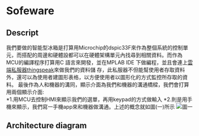 # Sofeware
## Descript
   我們要做的智能型冰箱是打算用Microchip的dspic33F來作為整個系統的控制單元，而搭配的周邊和硬體設都可以在硬體架構單元內找尋到相關資料。而作為MCU的編譯程序打算用C 語言來開發，並在MPLAB IDE 下做編程，並且會連上[雲端私服器thingspeak]( https://thingspeak.com/apps)來做我們的資料儲      存，此私服器不但能幫使用者存取資料外，還可以為使用者建圖形表格，以方便使用者以圖形化的方式監控所存取的資料。
   最後作為人和機器的溝同，顯示介面為我們和機器的溝通橋樑，我們會打算用兩個顯示介面:     
   *1.用MCU去控制HMI來顯示我們的選單，再用keypad的方式做輸入 
   *2.則是用手機來顯示，我們寫一手機app來和機器做溝通。上述的概念就如圖(一)所示
   ![圖一](fresh_food/phtot1.png)
## Architecture diagram
